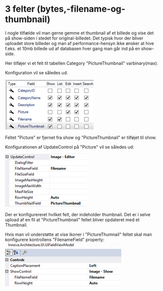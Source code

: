 # 3 felter (bytes,-filename-og-thumbnail)

I nogle tilfælde vil man gerne gemme et thumbnail af et billede og vise det på show-siden i stedet for original-billedet. Det typisk hvor der bliver uploadet store billeder og man af performance-hensyn ikke ønsker at hive f.eks. et 10mb billede ud af databasen hver gang man går ind på en show-side.

Her tilføjer vi et felt til tabellen Category "PictureThumbnail" varbinary(max).

Konfiguration vil se således ud.

 ![image.png](../../media/3-felter_0.png)

Feltet "Picture" er fjernet fra show og "PictureThumbnail" er tilføjet til show.

Konfigurationen af UpdateControl på "Picture" vil se således ud:

 ![image.png](../../media/3-felter_1.png)

Der er konfigurereret hvilket felt, der indeholder thumbnail. Det er i selve upload af en fil at "PictureThumbnail" feltet bliver opdateret med et Thumbnail.

Hvis man vil understøtte at vise ikoner i "PictureThumnail" feltet skal man konfigurere kontrollens "FilenameField" property:
 ![image.png](../../media/3-felter_2.png)
